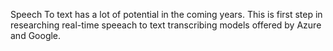 Speech To text has a lot of potential in the coming years. 
This is first step in researching real-time speeach to text transcribing models offered by Azure and Google.
